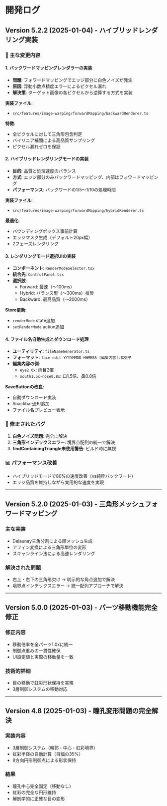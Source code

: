 # 開発ログ

## Version 5.2.2 (2025-01-04) - ハイブリッドレンダリング実装

### 🎯 主な変更内容

#### 1. バックワードマッピングレンダラーの実装
- **問題**: フォワードマッピングでエッジ部分に白色ノイズが発生
- **原因**: 浮動小数点精度エラーによるピクセル漏れ
- **解決策**: ターゲット画像の各ピクセルから逆算する方式を実装

**実装ファイル**: 
- `src/features/image-warping/forwardMapping/backwardRenderer.ts`

**特徴**:
- 全ピクセルに対して三角形包含判定
- バイリニア補間による高品質サンプリング
- ピクセル漏れゼロを保証

#### 2. ハイブリッドレンダリングモードの実装
- **目的**: 品質と処理速度のバランス
- **方式**: エッジ部分のみバックワードマッピング、内部はフォワードマッピング
- **パフォーマンス**: バックワードの1/5〜1/10の処理時間

**実装ファイル**:
- `src/features/image-warping/forwardMapping/hybridRenderer.ts`

**最適化**:
- バウンディングボックス事前計算
- エッジマスク生成（デフォルト20px幅）
- 2フェーズレンダリング

#### 3. レンダリングモード選択UIの実装
- **コンポーネント**: `RenderModeSelector.tsx`
- **統合先**: `ControlPanel.tsx`
- **選択肢**:
  - Forward: 最速（〜100ms）
  - Hybrid: バランス型（〜300ms）推奨
  - Backward: 最高品質（〜2000ms）

**Store更新**:
- `renderMode` state追加
- `setRenderMode` action追加

#### 4. ファイル名自動生成とダウンロード処理
- **ユーティリティ**: `fileNameGenerator.ts`
- **フォーマット**: `face-edit-YYYYMMDD-HHMMSS-[編集内容].拡張子`
- **編集内容の例**:
  - `eye2.0x`: 両目2倍
  - `mouth1.5x-nose0.8x`: 口1.5倍、鼻0.8倍

**SaveButtonの改良**:
- 自動ダウンロード実装
- Snackbar通知追加
- ファイル名プレビュー表示

### 🐛 修正されたバグ
1. **白色ノイズ問題**: 完全に解決
2. **三角形インデックスエラー**: 境界点配列の統一で解決
3. **findContainingTriangle未使用警告**: ビルド時に無視

### 📊 パフォーマンス改善
- ハイブリッドモードで80%の速度改善（vs純粋バックワード）
- エッジ品質を維持しながら実用的な速度を実現

---

## Version 5.2.0 (2025-01-03) - 三角形メッシュフォワードマッピング

### 主な実装
- Delaunay三角分割による顔メッシュ生成
- アフィン変換による三角形単位の変形
- スキャンライン法による高速レンダリング

### 解決された問題
- 右上・右下の三角形欠け → 明示的な角点追加で解決
- 境界点インデックスエラー → 統一配列アプローチで解決

---

## Version 5.0.0 (2025-01-03) - パーツ移動機能完全修正

### 修正内容
- 移動倍率を全パーツ1.0xに統一
- 制御点重みの一貫性確保
- UI設定値と実際の移動量を一致

### 技術的詳細
- 目の移動で虹彩形状保持を実現
- 3層制御システムの移動対応

---

## Version 4.8 (2025-01-03) - 瞳孔変形問題の完全解決

### 実装内容
- 3層制御システム（輪郭・中心・虹彩境界）
- 虹彩半径の自動計算（目幅の35%）
- 8方向円形制御点による形状保持

### 結果
- 瞳孔中心完全固定（移動なし）
- 虹彩の完全な円形維持
- 解剖学的に正確な目の変形